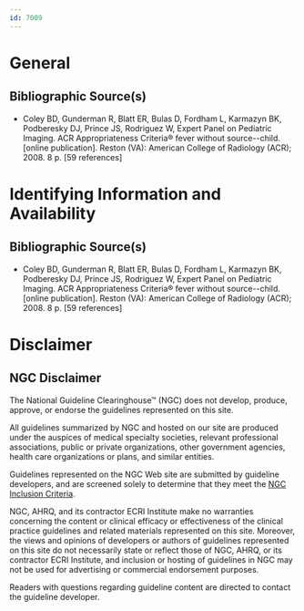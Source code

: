 ```yaml
---
id: 7009
---
```


# General

## Bibliographic Source(s)

- Coley BD, Gunderman R, Blatt ER, Bulas D, Fordham L, Karmazyn BK, Podberesky DJ, Prince JS, Rodriguez W, Expert Panel on Pediatric Imaging. ACR Appropriateness Criteria® fever without source--child. [online publication]. Reston (VA): American College of Radiology (ACR); 2008. 8 p. [59 references]

# Identifying Information and Availability

## Bibliographic Source(s)

- Coley BD, Gunderman R, Blatt ER, Bulas D, Fordham L, Karmazyn BK, Podberesky DJ, Prince JS, Rodriguez W, Expert Panel on Pediatric Imaging. ACR Appropriateness Criteria® fever without source--child. [online publication]. Reston (VA): American College of Radiology (ACR); 2008. 8 p. [59 references]

# Disclaimer

## NGC Disclaimer

The National Guideline Clearinghouse™ (NGC) does not develop, produce, approve, or endorse the guidelines represented on this site.

All guidelines summarized by NGC and hosted on our site are produced under the auspices of medical specialty societies, relevant professional associations, public or private organizations, other government agencies, health care organizations or plans, and similar entities.

Guidelines represented on the NGC Web site are submitted by guideline developers, and are screened solely to determine that they meet the [NGC Inclusion Criteria](/help-and-about/summaries/inclusion-criteria).

NGC, AHRQ, and its contractor ECRI Institute make no warranties concerning the content or clinical efficacy or effectiveness of the clinical practice guidelines and related materials represented on this site. Moreover, the views and opinions of developers or authors of guidelines represented on this site do not necessarily state or reflect those of NGC, AHRQ, or its contractor ECRI Institute, and inclusion or hosting of guidelines in NGC may not be used for advertising or commercial endorsement purposes.

Readers with questions regarding guideline content are directed to contact the guideline developer.

